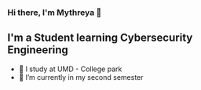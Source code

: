 ### Hi there, I'm Mythreya 👋

## I'm a Student learning Cybersecurity Engineering

- 🔭 I study at UMD - College park
- 🌱 I’m currently in my second semester
